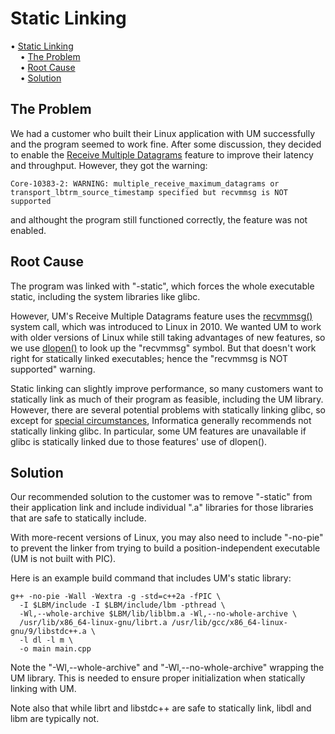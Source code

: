 # Static Linking

<!-- mdtoc-start -->
&bull; [Static Linking](#static-linking)  
&nbsp;&nbsp;&nbsp;&nbsp;&bull; [The Problem](#the-problem)  
&nbsp;&nbsp;&nbsp;&nbsp;&bull; [Root Cause](#root-cause)  
&nbsp;&nbsp;&nbsp;&nbsp;&bull; [Solution](#solution)  
<!-- TOC created by '/home/sford/bin/mdtoc.pl wiki/static-linking.md' (see https://github.com/fordsfords/mdtoc) -->
<!-- mdtoc-end -->

## The Problem

We had a customer who built their Linux application with UM
successfully and the program seemed to work fine.
After some discussion, they decided to enable the
[Receive Multiple Datagrams](https://ultramessaging.github.io/currdoc/doc/Design/advancedoptimizations.html#receivemultipledatagrams)
feature to improve their latency and throughput.
However, they got the warning:
````
Core-10383-2: WARNING: multiple_receive_maximum_datagrams or transport_lbtrm_source_timestamp specified but recvmmsg is NOT supported
````
and althought the program still functioned correctly,
the feature was not enabled.

## Root Cause

The program was linked with "-static",
which forces the whole executable static,
including the system libraries like glibc.

However, UM's Receive Multiple Datagrams feature uses the
[recvmmsg()](https://linux.die.net/man/2/recvmmsg) system call,
which was introduced to Linux in 2010.
We wanted UM to work with older versions of Linux while
still taking advantages of new features,
so we use [dlopen()](https://linux.die.net/man/3/dlopen)
to look up the "recvmmsg" symbol.
But that doesn't work right for statically linked
executables; hence the "recvmmsg is NOT supported" warning.

Static linking can slightly improve performance,
so many customers want to statically link as much of
their program as feasible, including the UM library.
However, there are several potential problems with statically linking glibc,
so except for
[special circumstances](https://developers.redhat.com/articles/2023/08/31/how-we-ensure-statically-linked-applications-stay-way),
Informatica generally recommends not statically linking glibc.
In particular, some UM features are unavailable if glibc is statically linked
due to those features' use of dlopen().

## Solution

Our recommended solution to the customer was to remove "-static" from
their application link and include individual ".a" libraries for
those libraries that are safe to statically include.

With more-recent versions of Linux,
you may also need to include "-no-pie" to prevent the linker from
trying to build a position-independent executable (UM is not built with PIC).

Here is an example build command that includes UM's static library:
````
g++ -no-pie -Wall -Wextra -g -std=c++2a -fPIC \
  -I $LBM/include -I $LBM/include/lbm -pthread \
  -Wl,--whole-archive $LBM/lib/liblbm.a -Wl,--no-whole-archive \
  /usr/lib/x86_64-linux-gnu/librt.a /usr/lib/gcc/x86_64-linux-gnu/9/libstdc++.a \
  -l dl -l m \
  -o main main.cpp
````
Note the "-Wl,--whole-archive" and "-Wl,--no-whole-archive"
wrapping the UM library.
This is needed to ensure proper initialization when
statically linking with UM.

Note also that while librt and libstdc++ are safe to statically link,
libdl and libm are typically not.
